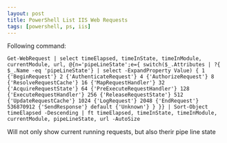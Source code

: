 ```yaml
---
layout: post
title: PowerShell List IIS Web Requests
tags: [powershell, ps, iis]
---
```


Following command:

    Get-WebRequest | select timeElapsed, timeInState, timeInModule, currentModule, url, @{n='pipeLineState';e={ switch($_.Attributes | ?{ $_.Name -eq 'pipeLineState'} | select -ExpandProperty Value) { 1 {'BeginRequest'} 2 {'AuthenticateRequest'} 4 {'AuthorizeRequest'} 8 {'ResolveRequestCache'} 16 {'MapRequestHandler'} 32 {'AcquireRequestState'} 64 {'PreExecuteRequestHandler'} 128 {'ExecuteRequestHandler'} 256 {'ReleaseRequestState'} 512 {'UpdateRequestCache'} 1024 {'LogRequest'} 2048 {'EndRequest'} 536870912 {'SendResponse'} default {'Unknown'} } }} | Sort-Object timeElapsed -Descending | ft timeElapsed, timeInState, timeInModule, currentModule, pipeLineState, url -AutoSize

Will not only show current running requests, but also therir pipe line state
